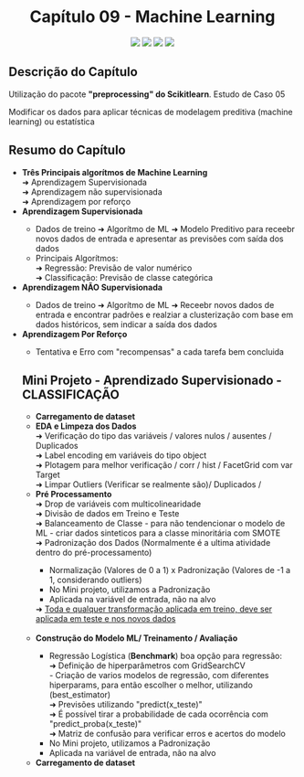 <h1 align="center"> Capítulo 09 - Machine Learning</h1>

<p align="center">
  <img src="https://img.shields.io/badge/Python-FFD43B?style=for-the-badge&logo=python&logoColor=blue">
  <img src="https://img.shields.io/badge/Pandas-2C2D72?style=for-the-badge&logo=pandas&logoColor=white">
  <img src="https://img.shields.io/badge/numpy-%23013243.svg?style=for-the-badge&logo=numpy&logoColor=white">
  <img src="https://img.shields.io/badge/scikit_learn-F7931E?style=for-the-badge&logo=scikit-learn&logoColor=white">
</p>

<h2>Descrição do Capítulo</h2>
<p>Utilização do pacote <b>"preprocessing" do Scikitlearn</b>. Estudo de Caso 05</p>
<p>Modificar os dados para aplicar técnicas de modelagem preditiva (machine learning) ou estatística</p>

<h2>Resumo do Capítulo</h2>
<ul>
 <li><b>Três Principais algorítmos de Machine Learning</b></li>
 ➜ Aprendizagem Supervisionada<br>
 ➜ Aprendizagem não supervisionada <br>
 ➜ Aprendizagem por reforço<br>

  <li><b>Aprendizagem Supervisionada</b></li>
    <ul>
      <li>Dados de treino ➜ Algorítmo de ML ➜ Modelo Preditivo para receebr novos dados de entrada e apresentar as previsões com saída dos dados</li>
      <li>Principais Algorítmos:</li>
      ➜ Regressão: Previsão de valor numérico<br>
      ➜ Classificação: Previsão de classe categórica<br>
    </ul>
  <li><b>Aprendizagem NÃO Supervisionada</b></li>
    <ul>
      <li>Dados de treino ➜ Algorítmo de ML ➜ Receebr novos dados de entrada e encontrar padrões e realziar a clusterização com base em dados históricos, sem indicar a saída dos dados
    </ul>
  <li><b>Aprendizagem Por Reforço</b></li>
    <ul>
      <li>Tentativa e Erro com "recompensas" a cada tarefa bem concluida</li>
    </ul>
  
<h2>Mini Projeto - Aprendizado Supervisionado - CLASSIFICAÇÃO</h2>
<ul>
 <li><b>Carregamento de dataset</b></li>
 <li><b>EDA e Limpeza dos Dados</b></li>
 ➜ Verificação do tipo das variáveis / valores nulos / ausentes / Duplicados<br>
 ➜ Label encoding em variáveis do tipo object <br>
 ➜ Plotagem para melhor verificação / corr / hist / FacetGrid com var Target<br>
 ➜ Limpar Outliers (Verificar se realmente são)/ Duplicados / 
 <li><b>Pré Processamento</b></li>
 ➜ Drop de variáveis com multicolinearidade<br>
 ➜ Divisão de dados em Treino e Teste<br>
 ➜ Balanceamento de Classe - para não tendencionar o modelo de ML - criar dados sinteticos para a classe minoritária com SMOTE<br>
 ➜ Padronização dos Dados (Normalmente é a ultima atividade dentro do pré-processamento) 
 <ul>
      <li>Normalização (Valores de 0 a 1) x Padronização (Valores de -1 a 1, considerando outliers)</li>
      <li>No Mini projeto, utilizamos a Padronização</li>
      <li>Aplicada na variável de entrada, não na alvo</li> 
  </ul>
  ➜ <u>Toda e qualquer transformação aplicada em treino, deve ser aplicada em teste e nos novos dados</u>
  <br>  <br>
 <li><b>Construção do Modelo ML/ Treinamento / Avaliação</b></li>
 <ul>
      <li>Regressão Logística (<b>Benchmark</b>) boa opção para regressão:</li>
      ➜ Definição de hiperparâmetros com GridSearchCV<br>
      - Criação de varios modelos de regressão, com diferentes hiperparams, para então escolher o melhor, utilizando (best_estimator)<br>
      ➜ Previsões utilizando "predict(x_teste)"<br>
      ➜ É possível tirar a probabilidade de cada ocorrência com "predict_proba(x_teste)"<br>
      ➜ Matriz de confusão para verificar erros e acertos do modelo
      <li>No Mini projeto, utilizamos a Padronização</li>
      <li>Aplicada na variável de entrada, não na alvo</li> 
  </ul>
 <li><b>Carregamento de dataset</b></li>




      
